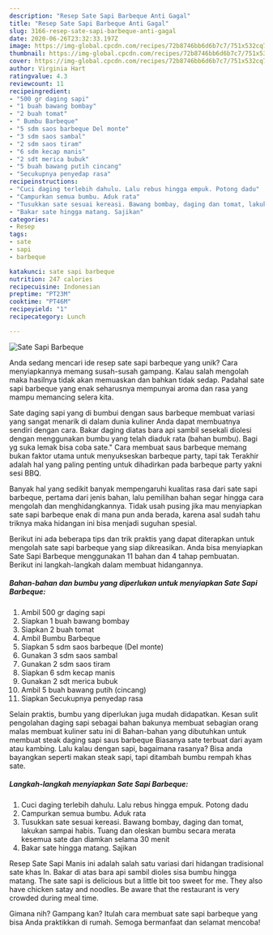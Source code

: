 ```yaml
---
description: "Resep Sate Sapi Barbeque Anti Gagal"
title: "Resep Sate Sapi Barbeque Anti Gagal"
slug: 3166-resep-sate-sapi-barbeque-anti-gagal
date: 2020-06-26T23:32:33.197Z
image: https://img-global.cpcdn.com/recipes/72b8746bb6d6b7c7/751x532cq70/sate-sapi-barbeque-foto-resep-utama.jpg
thumbnail: https://img-global.cpcdn.com/recipes/72b8746bb6d6b7c7/751x532cq70/sate-sapi-barbeque-foto-resep-utama.jpg
cover: https://img-global.cpcdn.com/recipes/72b8746bb6d6b7c7/751x532cq70/sate-sapi-barbeque-foto-resep-utama.jpg
author: Virginia Hart
ratingvalue: 4.3
reviewcount: 11
recipeingredient:
- "500 gr daging sapi"
- "1 buah bawang bombay"
- "2 buah tomat"
- " Bumbu Barbeque"
- "5 sdm saos barbeque Del monte"
- "3 sdm saos sambal"
- "2 sdm saos tiram"
- "6 sdm kecap manis"
- "2 sdt merica bubuk"
- "5 buah bawang putih cincang"
- "Secukupnya penyedap rasa"
recipeinstructions:
- "Cuci daging terlebih dahulu. Lalu rebus hingga empuk. Potong dadu"
- "Campurkan semua bumbu. Aduk rata"
- "Tusukkan sate sesuai kereasi. Bawang bombay, daging dan tomat, lakukan sampai habis. Tuang dan oleskan bumbu secara merata kesemua sate dan diamkan selama 30 menit"
- "Bakar sate hingga matang. Sajikan"
categories:
- Resep
tags:
- sate
- sapi
- barbeque

katakunci: sate sapi barbeque 
nutrition: 247 calories
recipecuisine: Indonesian
preptime: "PT23M"
cooktime: "PT46M"
recipeyield: "1"
recipecategory: Lunch

---
```



![Sate Sapi Barbeque](https://img-global.cpcdn.com/recipes/72b8746bb6d6b7c7/751x532cq70/sate-sapi-barbeque-foto-resep-utama.jpg)

Anda sedang mencari ide resep sate sapi barbeque yang unik? Cara menyiapkannya memang susah-susah gampang. Kalau salah mengolah maka hasilnya tidak akan memuaskan dan bahkan tidak sedap. Padahal sate sapi barbeque yang enak seharusnya mempunyai aroma dan rasa yang mampu memancing selera kita.

Sate daging sapi yang di bumbui dengan saus barbeque membuat variasi yang sangat menarik di dalam dunia kuliner Anda dapat membuatnya sendiri dengan cara. Bakar daging diatas bara api sambil sesekali diolesi dengan menggunakan bumbu yang telah diaduk rata (bahan bumbu). Bagi yg suka lemak bisa coba sate.&#34; Cara membuat saus barbeque memang bukan faktor utama untuk menyukseskan barbeque party, tapi tak Terakhir adalah hal yang paling penting untuk dihadirkan pada barbeque party yakni sesi BBQ.

Banyak hal yang sedikit banyak mempengaruhi kualitas rasa dari sate sapi barbeque, pertama dari jenis bahan, lalu pemilihan bahan segar hingga cara mengolah dan menghidangkannya. Tidak usah pusing jika mau menyiapkan sate sapi barbeque enak di mana pun anda berada, karena asal sudah tahu triknya maka hidangan ini bisa menjadi suguhan spesial.


Berikut ini ada beberapa tips dan trik praktis yang dapat diterapkan untuk mengolah sate sapi barbeque yang siap dikreasikan. Anda bisa menyiapkan Sate Sapi Barbeque menggunakan 11 bahan dan 4 tahap pembuatan. Berikut ini langkah-langkah dalam membuat hidangannya.

<!--inarticleads1-->

##### Bahan-bahan dan bumbu yang diperlukan untuk menyiapkan Sate Sapi Barbeque:

1. Ambil 500 gr daging sapi
1. Siapkan 1 buah bawang bombay
1. Siapkan 2 buah tomat
1. Ambil  Bumbu Barbeque
1. Siapkan 5 sdm saos barbeque (Del monte)
1. Gunakan 3 sdm saos sambal
1. Gunakan 2 sdm saos tiram
1. Siapkan 6 sdm kecap manis
1. Gunakan 2 sdt merica bubuk
1. Ambil 5 buah bawang putih (cincang)
1. Siapkan Secukupnya penyedap rasa


Selain praktis, bumbu yang diperlukan juga mudah didapatkan. Kesan sulit pengolahan daging sapi sebagai bahan bakunya membuat sebagian orang malas membuat kuliner satu ini di Bahan-bahan yang dibutuhkan untuk membuat steak daging sapi saus barbeque Biasanya sate terbuat dari ayam atau kambing. Lalu kalau dengan sapi, bagaimana rasanya? Bisa anda bayangkan seperti makan steak sapi, tapi ditambah bumbu rempah khas sate. 

<!--inarticleads2-->

##### Langkah-langkah menyiapkan Sate Sapi Barbeque:

1. Cuci daging terlebih dahulu. Lalu rebus hingga empuk. Potong dadu
1. Campurkan semua bumbu. Aduk rata
1. Tusukkan sate sesuai kereasi. Bawang bombay, daging dan tomat, lakukan sampai habis. Tuang dan oleskan bumbu secara merata kesemua sate dan diamkan selama 30 menit
1. Bakar sate hingga matang. Sajikan


Resep Sate Sapi Manis ini adalah salah satu variasi dari hidangan tradisional sate khas In. Bakar di atas bara api sambil dioles sisa bumbu hingga matang. The sate sapi is delicious but a little bit too sweet for me. They also have chicken satay and noodles. Be aware that the restaurant is very crowded during meal time. 

Gimana nih? Gampang kan? Itulah cara membuat sate sapi barbeque yang bisa Anda praktikkan di rumah. Semoga bermanfaat dan selamat mencoba!
